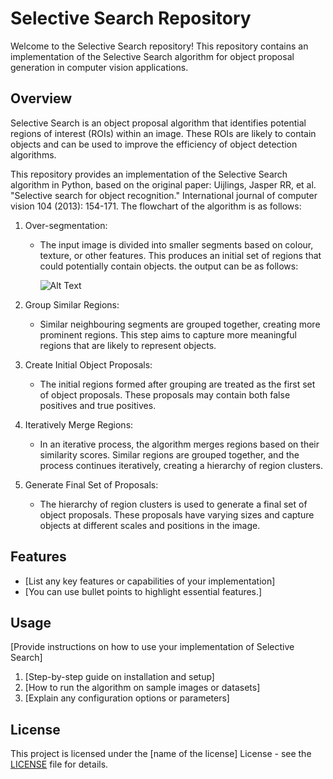 # Selective Search Repository

Welcome to the Selective Search repository! This repository contains an implementation of the Selective Search algorithm for object proposal generation in computer vision applications.

## Overview

Selective Search is an object proposal algorithm that identifies potential regions of interest (ROIs) within an image. These ROIs are likely to contain objects and can be used to improve the efficiency of object detection algorithms.

This repository provides an implementation of the Selective Search algorithm in Python, based on the original paper: Uijlings, Jasper RR, et al. "Selective search for object recognition." International journal of computer vision 104 (2013): 154-171.
The flowchart of the algorithm is as follows:

1. Over-segmentation:
   - The input image is divided into smaller segments based on colour, texture, or other features. This produces an initial set of regions that could potentially contain objects. the output can be as follows:

        ![Alt Text](https://mega.nz/file/0rtwEY5a#uHD6BNockzKzv13SX5NdnvjxfS24nyfS9GDxJqOgG84)

2. Group Similar Regions:
   - Similar neighbouring segments are grouped together, creating more prominent regions. This step aims to capture more meaningful regions that are likely to represent objects.

3. Create Initial Object Proposals:
   - The initial regions formed after grouping are treated as the first set of object proposals. These proposals may contain both false positives and true positives.

4. Iteratively Merge Regions:
   - In an iterative process, the algorithm merges regions based on their similarity scores. Similar regions are grouped together, and the process continues iteratively, creating a hierarchy of region clusters.

5. Generate Final Set of Proposals:
   - The hierarchy of region clusters is used to generate a final set of object proposals. These proposals have varying sizes and capture objects at different scales and positions in the image.

## Features

- [List any key features or capabilities of your implementation]
- [You can use bullet points to highlight essential features.]

## Usage

[Provide instructions on how to use your implementation of Selective Search]

1. [Step-by-step guide on installation and setup]
2. [How to run the algorithm on sample images or datasets]
3. [Explain any configuration options or parameters]



## License

This project is licensed under the [name of the license] License - see the [LICENSE](LICENSE) file for details.

